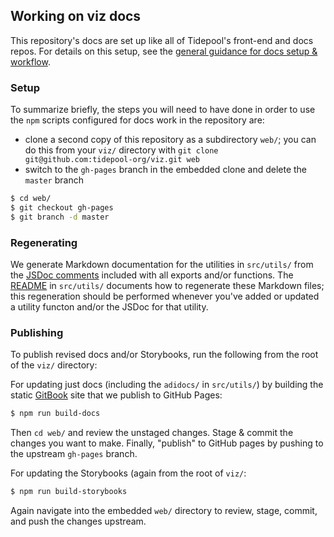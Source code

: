 ## Working on viz docs

This repository's docs are set up like all of Tidepool's front-end and docs repos. For details on this setup, see the [general guidance for docs setup & workflow](http://developer.tidepool.io/docs/docs/workflow.html 'Tidepool docs setup & workflow').

### Setup

To summarize briefly, the steps you will need to have done in order to use the `npm` scripts configured for docs work in the repository are:

- clone a second copy of this repository as a subdirectory `web/`; you can do this from your `viz/` directory with `git clone git@github.com:tidepool-org/viz.git web`
- switch to the `gh-pages` branch in the embedded clone and delete the `master` branch

```bash
$ cd web/
$ git checkout gh-pages
$ git branch -d master
```

### Regenerating

We generate Markdown documentation for the utilities in `src/utils/` from the [JSDoc comments](http://usejsdoc.org/ 'JSDoc') included with all exports and/or functions. The [README](../../src/utils/README.md) in `src/utils/` documents how to regenerate these Markdown files; this regeneration should be performed whenever you've added or updated a utility functon and/or the JSDoc for that utility.

### Publishing

To publish revised docs and/or Storybooks, run the following from the root of the `viz/` directory:

For updating just docs (including the `adidocs/` in `src/utils/`) by building the static [GitBook](https://www.gitbook.com/ 'GitBook') site that we publish to GitHub Pages:

```bash
$ npm run build-docs
```

Then `cd web/` and review the unstaged changes. Stage & commit the changes you want to make. Finally, "publish" to GitHub pages by pushing to the upstream `gh-pages` branch.

For updating the Storybooks (again from the root of `viz/`:

```bash
$ npm run build-storybooks
```

Again navigate into the embedded `web/` directory to review, stage, commit, and push the changes upstream.
